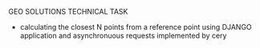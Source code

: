GEO SOLUTIONS TECHNICAL TASK

- calculating the closest N points from a reference point using DJANGO application and asynchronuous requests implemented by cery
